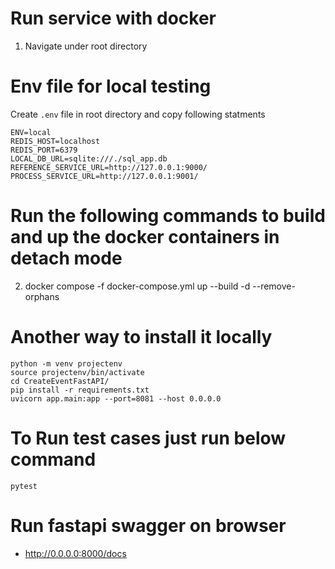 # Run service with docker 
1. Navigate under root directory

# Env file for local testing
Create `.env` file in root directory and copy following statments
```
ENV=local
REDIS_HOST=localhost
REDIS_PORT=6379
LOCAL_DB_URL=sqlite:///./sql_app.db
REFERENCE_SERVICE_URL=http://127.0.0.1:9000/
PROCESS_SERVICE_URL=http://127.0.0.1:9001/
```

# Run the following commands to build and up the docker containers in detach mode
2. docker compose -f docker-compose.yml up --build -d --remove-orphans
# Another way to install it locally
```
python -m venv projectenv
source projectenv/bin/activate  
cd CreateEventFastAPI/
pip install -r requirements.txt
uvicorn app.main:app --port=8081 --host 0.0.0.0
```

# To Run test cases just run below command
```
pytest
```

# Run fastapi swagger on browser
 - http://0.0.0.0:8000/docs
